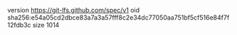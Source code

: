version https://git-lfs.github.com/spec/v1
oid sha256:e54a05cd2dbce83a7a3a57fff8c2e34dc77050aa751bf5cf516e84f7f12fdb3c
size 1014
